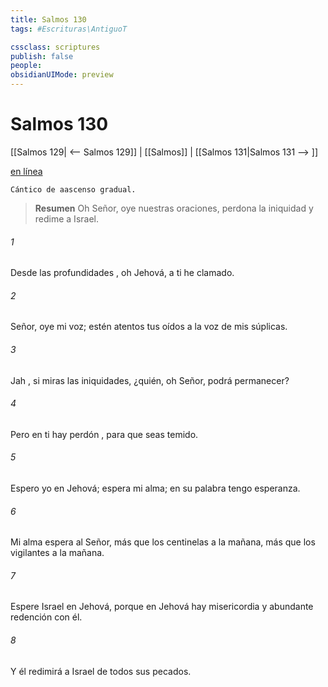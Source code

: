 ```yaml
---
title: Salmos 130
tags: #Escrituras\AntiguoT

cssclass: scriptures
publish: false
people:
obsidianUIMode: preview
---
```


# Salmos 130
[[Salmos 129| <-- Salmos 129]] | [[Salmos]] | [[Salmos 131|Salmos 131 --> ]]

[en línea](https://churchofjesuschrist.org/study/scriptures/ot/ps/130?lang=spa)

```
Cántico de aascenso gradual.
```

> __Resumen__
Oh Señor, oye nuestras oraciones, perdona la iniquidad y redime a Israel.

###### 1 
Desde las 
profundidades
, oh Jehová, a ti he clamado.

###### 2 
Señor, oye mi voz;
estén atentos tus oídos
a la voz de mis súplicas.

###### 3 
Jah
, si miras las iniquidades,
¿quién, oh Señor, podrá permanecer?

###### 4 
Pero en ti hay 
perdón
,
para que seas temido.

###### 5 
Espero
 yo en Jehová; espera mi alma;
en su palabra tengo esperanza.

###### 6 
Mi alma 
espera
 al Señor,
más que
 los centinelas a la mañana,
más que
 los vigilantes a la mañana.

###### 7 
Espere Israel en Jehová,
porque en Jehová hay misericordia
y abundante 
redención
 con él.

###### 8 
Y él redimirá a Israel
de todos sus pecados.

